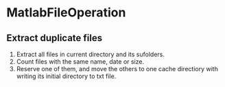 # MatlabFileOperation

## Extract duplicate files
1. Extract all files in current directory and its sufolders.
2. Count files with the same name, date or size.
3. Reserve one of them, and move the others to one cache directiory with writing its initial directory to txt file.